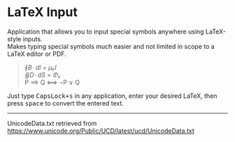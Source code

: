# LaTeX Input
Application that allows you to input special symbols anywhere using LaTeX-style inputs.  
Makes typing special symbols much easier and not limited in scope to a LaTeX editor or PDF.

>∮*B⋅ dl = μ₀I*  
>∯*D⋅ dS = Φₑ*  
>P ⟹ Q ⟺ ¬P ∨ Q  

Just type <kbd>CapsLock+s</kbd> in any application, enter your desired LaTeX, then press <kbd>space</kbd> to convert the entered text.

___

UnicodeData.txt retrieved from https://www.unicode.org/Public/UCD/latest/ucd/UnicodeData.txt
